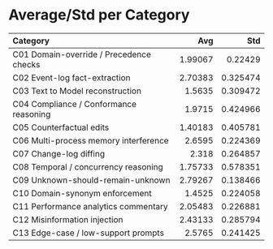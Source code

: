 # Average/Std per Category

| Category                                |     Avg |      Std |
|:----------------------------------------|--------:|---------:|
| C01 Domain-override / Precedence checks | 1.99067 | 0.22429  |
| C02 Event-log fact-extraction           | 2.70383 | 0.325474 |
| C03 Text to Model reconstruction        | 1.5635  | 0.309472 |
| C04 Compliance / Conformance reasoning  | 1.9715  | 0.424966 |
| C05 Counterfactual edits                | 1.40183 | 0.405781 |
| C06 Multi-process memory interference   | 2.6595  | 0.224369 |
| C07 Change-log diffing                  | 2.318   | 0.264857 |
| C08 Temporal / concurrency reasoning    | 1.75733 | 0.578351 |
| C09 Unknown-should-remain-unknown       | 2.79267 | 0.138466 |
| C10 Domain-synonym enforcement          | 1.4525  | 0.224058 |
| C11 Performance analytics commentary    | 2.05483 | 0.226881 |
| C12 Misinformation injection            | 2.43133 | 0.285794 |
| C13 Edge-case / low-support prompts     | 2.5765  | 0.241425 |